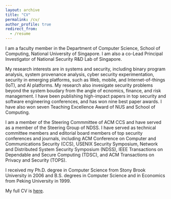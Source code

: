 ```yaml
---
layout: archive
title: "CV"
permalink: /cv/
author_profile: true
redirect_from:
  - /resume
---
```


I am a faculty member in the Department of Computer Science, School of Computing, National University of Singapore. I am also a co-Lead Principal Investigator of National Security R&D Lab of Singapore. 

My research interests are in systems and security, including binary program analysis, system provenance analysis, cyber security experimentation, security in emerging platforms, such as Web, mobile, and Internet-of-things (IoT), and AI platforms. My research also invesigate security problems beyond the system boudary from the angle of ecnomics, finance, and risk management. I have been publishing high-impact papers in top security and software engineering conferences, and has won nine best paper awards. I have also won seven Teaching Excellence Award of NUS and School of Computing.

I am a member of the Steering Commmittee of ACM CCS and have served as a member of the Steering Group of NDSS. I have served as technical committee members and editorial board members of top security conferences and journals, including ACM Conference on Computer and Communications Security (CCS), USENIX Security Symposium, Network and Distributed System Security Symposium (NDSS), IEEE Transactions on Dependable and Secure Computing (TDSC), and ACM Transactions on Privacy and Security (TOPS). 

I received my Ph.D. degree in Computer Science from Stony Brook University in 2006 and B.S. degrees in Computer Science and in Economics from Peking University in 1999.


My full CV is [here](https://www.comp.nus.edu.sg/~liangzk/papers/liangzk-cv-full.pdf). 

<!--
{% include base_path %}

Education
======
* Ph.D in Version Control Theory, GitHub University, 2018 (expected)
* M.S. in Jekyll, GitHub University, 2014
* B.S. in GitHub, GitHub University, 2012

Work experience
======
* Spring 2024: Academic Pages Collaborator
  * GitHub University
  * Duties includes: Updates and improvements to template
  * Supervisor: The Users


Publications
=====
  <ul>{% for post in site.publications reversed %}
    {% include archive-single-cv.html %}
  {% endfor %}</ul>
-->
  
